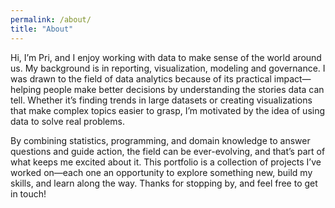 ```yaml
---
permalink: /about/
title: "About"
---
```


Hi, I’m Pri, and I enjoy working with data to make sense of the world around us. My background is in reporting, visualization, modeling and governance. I was drawn to the field of data analytics because of its practical impact—helping people make better decisions by understanding the stories data can tell. Whether it’s finding trends in large datasets or creating visualizations that make complex topics easier to grasp, I’m motivated by the idea of using data to solve real problems.

By combining statistics, programming, and domain knowledge to answer questions and guide action, the field can be ever-evolving, and that’s part of what keeps me excited about it. This portfolio is a collection of projects I’ve worked on—each one an opportunity to explore something new, build my skills, and learn along the way. Thanks for stopping by, and feel free to get in touch!

